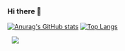 ### Hi there 👋

<!--
**aimclee/aimclee** is a ✨ _special_ ✨ repository because its `README.md` (this file) appears on your GitHub profile. 
- 🌱 I’m currently learning ...
- 👯 I’m looking to collaborate on ...
- 🤔 I’m looking for help with ...
- 💬 Ask me about ...
- 📫 How to reach me: ... 
- 😄 Pronouns: ...
- ⚡ Fun fact: ... 
- 🔭 I worked at LIKELION Vietnam project team(멋쟁이 사자처럼 베트남사업부) as an instructor.
- ⚡ For more information, please visit [my github blog](https://aimclee.github.io) :)
-->


[![Anurag's GitHub stats](https://github-readme-stats.vercel.app/api?username=aimclee&hide_border=true&hide=contribs,prs)](https://github.com/anuraghazra/github-readme-stats)
[![Top Langs](https://github-readme-stats.vercel.app/api/top-langs/?username=aimclee&layout=compact&hide_border=true)](https://github.com/anuraghazra/github-readme-stats)


<a href="https://aimclee.github.io">
    <img 
        src="http://img.shields.io/badge/-GitHub%20Blog-42f5ef?style=for-the-badge&logo=github&link=https://aimclee.github.io"
        style="height : auto; margin-left : 10px; margin-right : 10px;"/>
</a>

<!-- [![Readme Card](https://github-readme-stats.vercel.app/api/pin/?username=aimclee&repo=python-algorithm-review)](https://github.com/aimclee/python-algorithm-review) -->
